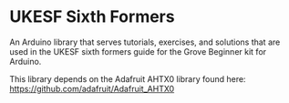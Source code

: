 ﻿# UKESF Sixth Formers

An Arduino library that serves tutorials, exercises, and solutions that are used in the UKESF sixth formers guide for the Grove Beginner kit for Arduino.

This library depends on the Adafruit AHTX0 library found here: https://github.com/adafruit/Adafruit_AHTX0
